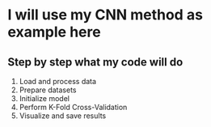 # I will use my CNN method as example here

## Step by step what my code will do
1. Load and process data
2. Prepare datasets
3. Initialize model
4. Perform K-Fold Cross-Validation
5. Visualize and save results

